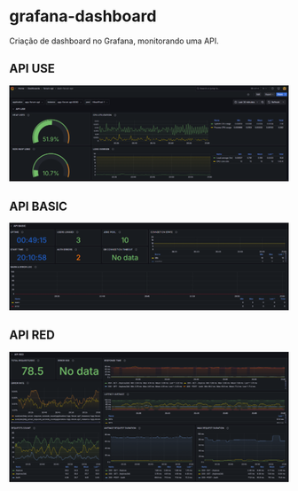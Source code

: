 # grafana-dashboard
Criação de dashboard no Grafana, monitorando uma API.

## API USE

![API USE](./img/api-use.png)


## API BASIC

![API BASIC](./img/api-basic.png)

## API RED

![API RED](./img/api-red.png)